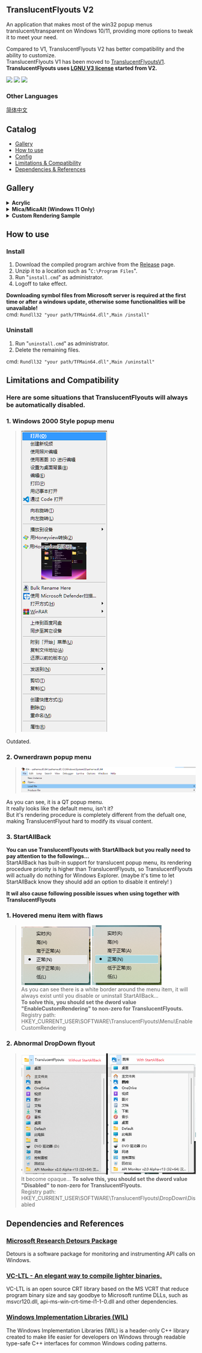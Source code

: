 ## TranslucentFlyouts V2
An application that makes most of the win32 popup menus translucent/transparent on Windows 10/11, providing more options to tweak it to meet your need.

Compared to V1, TranslucentFlyouts V2 has better compatibility and the ability to customize.   
TranslucentFlyouts V1 has been moved to [TranslucentFlyoutsV1](https://github.com/ALTaleX531/TranslucentFlyoutsV1).   
**TranslucentFlyouts uses [LGNU V3 license](./COPYING.LESSER) started from V2.**  

<img src="https://img.shields.io/badge/language-c++-F34B7D.svg"/>
<img src="https://img.shields.io/github/repo-size/ALTaleX531/TranslucentFlyouts.svg"/>
<img src="https://img.shields.io/github/last-commit/ALTaleX531/TranslucentFlyouts.svg"/>  

###  Other Languages
[简体中文](./ReadMe/zh-cn.md)  
## Catalog
- [Gallery](#gallery)
- [How to use](#how-to-use)
- [Config](./Config/zh-cn.md)
- [Limitations & Compatibility](#limitations-and-compatibility)
- [Dependencies & References](#dependencies-and-references)
## Gallery

<details><summary><b>Acrylic</b></summary>

Windows 10
> ![Windows10 Light Mode](./Images/Acrylic/LightMode_Windows10.png)
![Windows10 Dark Mode](./Images/Acrylic/DarkMode_Windows10.png)

Windows 11  
> ![Windows11 Light Mode](./Images/Acrylic/LightMode_Windows11.png)
![Windows11 Dark Mode](./Images/Acrylic/DarkMode_Windows11.png)
</details>

<details><summary><b>Mica/MicaAlt (Windows 11 Only)</b></summary>

> ![Mica](./Images/Mica/DarkMode_Windows11.png)
![MicaAlt](./Images/Mica/DarkMode_Windows11(MicaAlt).png)
</details>

<details><summary><b>Custom Rendering Sample</b></summary>

> ![Sample 1](./Images/CustomRendering/LightMode_Sample1.png)
![Sample 2](./Images/CustomRendering/LightMode_Sample2.png)
</details>

## How to use

### Install
1. Download the compiled program archive from the [Release](https://github.com/ALTaleX531/TranslucentFlyouts/releases/latest) page.
2. Unzip it to a location such as "`C:\Program Files`".
3. Run "`install.cmd`" as administrator.
4. Logoff to take effect.  

**Downloading symbol files from Microsoft server is required at the first time or after a windows update, otherwise some functionalities will be unavailable!**  
cmd: `Rundll32 "your path/TFMain64.dll",Main /install"`

### Uninstall
1. Run "`uninstall.cmd`" as administrator.
2. Delete the remaining files.

cmd: `Rundll32 "your path/TFMain64.dll",Main /uninstall"`
## Limitations and Compatibility
### Here are some situations that TranslucentFlyouts will always be automatically disabled.
### 1. Windows 2000 Style popup menu  
> ![Windows2000](./Images/Unsupported/Windows2000.png)

Outdated.
### 2. Ownerdrawn popup menu
> ![Ownerdrawn](./Images/Unsupported/Ownerdrawn.png)

As you can see, it is a QT popup menu.  
It really looks like the default menu, isn't it?  
But it's rendering procedure is completely different from the defualt one, making TranslucentFlyout hard to modify its visual content.  
### **3. StartAllBack**
**You can use TranslucentFlyouts with StartAllback but you really need to pay attention to the followings...**  
StartAllBack has built-in support for translucent popup menu, its rendering procedure priority is higher than TranslucentFlyouts, so TranslucentFlyouts will actually do nothing for Windows Explorer. (maybe it's time to let StartAllBack know they should add an option to disable it entirely! )

**It wil also cause following possible issues when using together with TranslucentFlyouts**  
### 1. Hovered menu item with flaws  
>    ![StartAllBack_MenuItemWithFlaws](./Images/StartAllBack/MenuItemWithFlaws.png)
    ![StartAllBack_MenuItemColoredWithFlaws](./Images/StartAllBack/MenuItemColoredWithFlaws.png)   
As you can see there is a white border around the menu item, it will always exist until you disable or uninstall StartAllBack...  
**To solve this, you should set the dword value "EnableCustomRendering" to non-zero for TranslucentFlyouts.**  
Registry path: HKEY_CURRENT_USER\SOFTWARE\TranslucentFlyouts\Menu\EnableCustomRendering

### 2. Abnormal DropDown flyout
>    ![DropDownComparison](./Images/StartAllBack/DropDownComparison.png)  
It become opaque... 
**To solve this, you should set the dword value "Disabled" to non-zero for TranslucentFlyouts.**  
Registry path: HKEY_CURRENT_USER\SOFTWARE\TranslucentFlyouts\DropDown\Disabled

## Dependencies and References
### [Microsoft Research Detours Package](https://github.com/microsoft/Detours)  
Detours is a software package for monitoring and instrumenting API calls on Windows.  
### [VC-LTL - An elegant way to compile lighter binaries.](https://github.com/Chuyu-Team/VC-LTL5)  
VC-LTL is an open source CRT library based on the MS VCRT that reduce program binary size and say goodbye to Microsoft runtime DLLs, such as msvcr120.dll, api-ms-win-crt-time-l1-1-0.dll and other dependencies.  
### [Windows Implementation Libraries (WIL)](https://github.com/Microsoft/wil)  
The Windows Implementation Libraries (WIL) is a header-only C++ library created to make life easier for developers on Windows through readable type-safe C++ interfaces for common Windows coding patterns.  